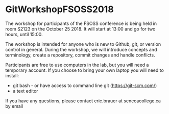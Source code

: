 # GitWorkshopFSOSS2018

The workshop for participants of the FSOSS conference is being held in room S2123 on the October 25 2018. It will start at 13:00 and go for two hours, until 15:00.

The workshop is intended for anyone who is new to Github, git, or version control in general. During the workshop, we will introduce concepts and terminology, create a repository, commit changes and handle conflicts.

Participants are free to use computers in the lab, but you will need a temporary account. If you choose to bring your own laptop you will need to install:

* git bash - or have access to command line git (https://git-scm.com/) 
* a text editor

If you have any questions, please contact eric.brauer at senecacollege.ca by email
